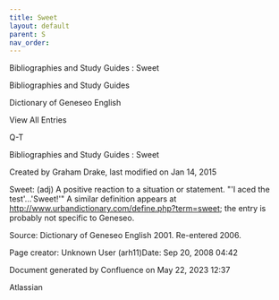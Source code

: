 ```yaml
---
title: Sweet
layout: default
parent: S
nav_order:
---
```


Bibliographies and Study Guides : Sweet

Bibliographies and Study Guides

Dictionary of Geneseo English

View All Entries

Q-T

Bibliographies and Study Guides : Sweet

Created by  Graham Drake, last modified on Jan 14, 2015

Sweet: (adj) A positive reaction to a situation or statement. &quot;'I aced the test'...'Sweet!'&quot;  A similar definition appears at http://www.urbandictionary.com/define.php?term=sweet; the entry is probably not specific to Geneseo.

Source: Dictionary of Geneseo English 2001. Re-entered 2006.

Page creator: Unknown User (arh11)Date: Sep 20, 2008 04:42  

Document generated by Confluence on May 22, 2023 12:37

Atlassian
